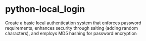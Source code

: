 # python-local_login
Create a basic local authentication system that enforces password requirements, enhances security through salting (adding random characters), and employs MD5 hashing for password encryption
